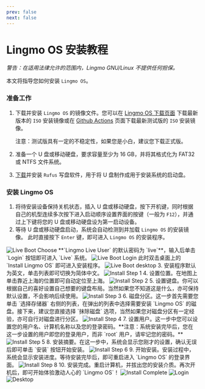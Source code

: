 ```yaml
---
prev: false
next: false
---
```


# Lingmo OS 安装教程
*警告：在适用法律允许的范围内，Lingmo GNU/Linux 不提供任何担保。*

本文将指导您如何安装 `Lingmo OS`。

### 准备工作
1. 下载并安装 `Lingmo OS` 的镜像文件。您可以在 [Lingmo OS 下载页面](https://www.lingmo.org/zh-cn/downloads) 下载最新版本的 `ISO` 安装镜像或在 [Github Actions](https://github.com/LingmoOS-Testing/live-build-config/actions) 页面下载最新测试版的 `ISO` 安装镜像。

    注意：测试版具有一定的不稳定性，如果您是小白，建议您下载正式版。

2. 准备一个 U 盘或移动硬盘，要求容量至少为 16 GB，并将其格式化为 FAT32 或 NTFS 文件系统。

3. [下载](https://rufus.ie/)并安装 `Rufus` 写盘软件，用于将 U 盘制作成用于安装系统的启动盘。

### 安装 Lingmo OS
1. 将待安装设备保持关机状态，插入 U 盘或移动硬盘，按下开机键，同时根据自己的机型连续多次按下进入启动顺序设置界面的按键（一般为 `F12`），并通过上下键将您的 U 盘或移动硬盘设为第一启动设备。
2. 等待 U 盘或移动硬盘启动，系统会自动检测到并加载 `Lingmo OS` 的安装镜像。
此时直接按下 `Enter` 键，即可进入 `Lingmo OS` 的安装程序。
<img src="/zh/img/live-boot-choose.png" loading="lazy" alt="Live Boot Choose">
**`Lingmo Live User` 的默认密码为 `live`**，输入后单击 `Login` 按钮即可进入 `Live` 系统。
<img src="/zh/img/live-boot-login.png" loading="lazy" alt="Live Boot Login">
此时双击桌面上的 `Install Lingmo OS` 即可进入安装程序。
<img src="/zh/img/live-boot-desktop.png" loading="lazy" alt="Live Boot desktop">
3. 安装程序默认为英文，单击列表即可切换为简体中文。
<img src="/zh/img/install-step-1.png" loading="lazy" alt="Install Step 1">
4. 设置位置。在地图上单击靠近上海的位置即可自动定位至上海。
<img src="/zh/img/install-step-2.png" loading="lazy" alt="Install Step 2">
5. 设置键盘。你可以根据自己的喜好设置自己想要的键盘布局。当然如果您不知道这是什么，亦可保持默认设置，不会影响后续使用。
<img src="/zh/img/install-step-3.png" loading="lazy" alt="Install Step 3">
6. 磁盘分区。这一步首先需要您单击 `选择存储器` 右侧的列表，在弹出的列表中选择需要安装 `Lingmo OS` 的磁盘。接下来，建议您直接选择 `抹除磁盘` 选项，当然如果您对磁盘分区有一定经验，亦可自行对磁盘进行分区。
<img src="/zh/img/install-step-4.png" loading="lazy" alt="Install Step 4">
7. 设置用户。这一步中您可以设置您的用户名、计算机名称以及您的登录密码。**注意：系统安装完毕后，您在这一步设置的用户即您的登录用户，而非 `root` 用户，请牢记您的密码。**
<img src="/zh/img/install-step-5.png" loading="lazy" alt="Install Step 5">
8. 安装摘要。在这一步中，系统会显示您刚才的设置，确认无误后即可单击 `安装` 按钮开始安装。
<img src="/zh/img/install-step-6.png" loading="lazy" alt="Install Step 6">
9. 开始安装。安装过程中，系统会显示安装进度。等待安装完毕后，即可重启进入 `Lingmo OS` 的登录界面。
<img src="/zh/img/install-step-7.png" loading="lazy" alt="Install Step 8">
10.  安装完成。重启计算机，并拔出您的安装介质。再次开机后，即可开始体验激动人心的 `Lingmo OS`！
<img src="/zh/img/install-complete.png" loading="lazy" alt="Install Complete">
<img src="/zh/img/login.png" loading="lazy" alt="Login">
<img src="/zh/img/desktop.png" loading="lazy" alt="Desktop">